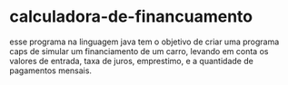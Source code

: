 # calculadora-de-financuamento
esse programa na linguagem java tem o objetivo de criar uma programa caps de simular um financiamento de um carro, levando em conta os valores de entrada, taxa de juros, emprestimo, e a quantidade de pagamentos mensais.
